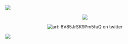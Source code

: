 ![](https://file.garden/ZXVte2HNBXlcqh6V/scara/div/3) <p align="center"> ![](https://komarev.com/ghpvc/?username=KABUKIM0N0&color=cdafd0&label=🧸) </p> <p align="center"> ![art: 6V85JrSK9Pm5fuQ on twitter](https://file.garden/ZXVte2HNBXlcqh6V/scara/img/10) </p> ![](https://file.garden/ZXVte2HNBXlcqh6V/scara/div/4)
